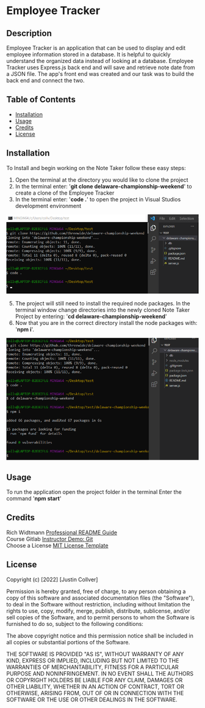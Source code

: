 # Employee Tracker

## Description

Employee Tracker is an application that can be used to display and edit employee information stored in a database. It is helpful to quickly understand the organized data instead of looking at a database. Employee Tracker uses Express.js back end and will save and retrieve note date from a JSON file. The app's front end was created and our task was to build the back end and connect the two. 

## Table of Contents

- [Installation](#installation)
- [Usage](#usage)
- [Credits](#credits)
- [License](#license)

## Installation
To Install and begin working on the Note Taker follow these easy steps:

1. Open the terminal at the directory you would like to clone the project
2. In the terminal enter: '<b>git clone delaware-championship-weekend</b>' to create a clone of the Employee Tracker
3. In the terminal enter: '<b>code .</b>' to open the project in Visual Studios development environment

![Installation](./assets/images/installation.png)

5. The project will still need to install the required node packages. In the terminal window change directories into the newly cloned Note Taker Project by entering: '<b>cd delaware-championship-weekend</b>' 
6. Now that you are in the correct directory install the node packages with: '<b>npm i</b>'.

![npm Installation](./assets/images/npm-installation.png)

## Usage

To run the application open the project folder in the terminal
Enter the command '<b>npm start</b>'

## Credits

Rich Widtmann [Professional README Guide](https://coding-boot-camp.github.io/full-stack/github/professional-readme-guide)<br>
Course Gitlab [Instructor Demo: Git](https://utoronto.bootcampcontent.com/utoronto-bootcamp/UTOR-VIRT-FSF-FT-05-2022-U-LOLC/-/tree/main/01-HTML-Git-CSS/01-Activities/03-Ins_Git)<br>
Choose a License [MIT License Template](https://choosealicense.com/licenses/mit/)

## License

Copyright (c) [2022] [Justin Collver]

Permission is hereby granted, free of charge, to any person obtaining a copy
of this software and associated documentation files (the "Software"), to deal
in the Software without restriction, including without limitation the rights
to use, copy, modify, merge, publish, distribute, sublicense, and/or sell
copies of the Software, and to permit persons to whom the Software is
furnished to do so, subject to the following conditions:

The above copyright notice and this permission notice shall be included in all
copies or substantial portions of the Software.

THE SOFTWARE IS PROVIDED "AS IS", WITHOUT WARRANTY OF ANY KIND, EXPRESS OR
IMPLIED, INCLUDING BUT NOT LIMITED TO THE WARRANTIES OF MERCHANTABILITY,
FITNESS FOR A PARTICULAR PURPOSE AND NONINFRINGEMENT. IN NO EVENT SHALL THE
AUTHORS OR COPYRIGHT HOLDERS BE LIABLE FOR ANY CLAIM, DAMAGES OR OTHER
LIABILITY, WHETHER IN AN ACTION OF CONTRACT, TORT OR OTHERWISE, ARISING FROM,
OUT OF OR IN CONNECTION WITH THE SOFTWARE OR THE USE OR OTHER DEALINGS IN THE
SOFTWARE.
